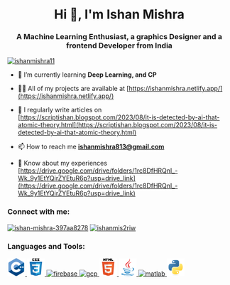 <h1 align="center">Hi 👋, I'm Ishan Mishra</h1>
<h3 align="center">A Machine Learning Enthusiast, a graphics Designer and a frontend Developer from India</h3>

<p align="left"> <a href="https://github.com/ryo-ma/github-profile-trophy"><img src="https://github-profile-trophy.vercel.app/?username=ishanmishra11" alt="ishanmishra11" /></a> </p>

- 🌱 I’m currently learning **Deep Learning, and CP**

- 👨‍💻 All of my projects are available at [https://ishanmishra.netlify.app/](https://ishanmishra.netlify.app/)

- 📝 I regularly write articles on [https://scriptishan.blogspot.com/2023/08/it-is-detected-by-ai-that-atomic-theory.html](https://scriptishan.blogspot.com/2023/08/it-is-detected-by-ai-that-atomic-theory.html)

- 📫 How to reach me **ishanmishra813@gmail.com**

- 📄 Know about my experiences [https://drive.google.com/drive/folders/1rc8DfHRQnI_-Wk_9y1EtYQirZYEtuR6p?usp=drive_link](https://drive.google.com/drive/folders/1rc8DfHRQnI_-Wk_9y1EtYQirZYEtuR6p?usp=drive_link)

<h3 align="left">Connect with me:</h3>
<p align="left">
<a href="https://linkedin.com/in/ishan-mishra-397aa8278" target="blank"><img align="center" src="https://raw.githubusercontent.com/rahuldkjain/github-profile-readme-generator/master/src/images/icons/Social/linked-in-alt.svg" alt="ishan-mishra-397aa8278" height="30" width="40" /></a>
<a href="https://auth.geeksforgeeks.org/user/ishanmis2riw" target="blank"><img align="center" src="https://raw.githubusercontent.com/rahuldkjain/github-profile-readme-generator/master/src/images/icons/Social/geeks-for-geeks.svg" alt="ishanmis2riw" height="30" width="40" /></a>
</p>

<h3 align="left">Languages and Tools:</h3>
<p align="left"> <a href="https://www.w3schools.com/cpp/" target="_blank" rel="noreferrer"> <img src="https://raw.githubusercontent.com/devicons/devicon/master/icons/cplusplus/cplusplus-original.svg" alt="cplusplus" width="40" height="40"/> </a> <a href="https://www.w3schools.com/css/" target="_blank" rel="noreferrer"> <img src="https://raw.githubusercontent.com/devicons/devicon/master/icons/css3/css3-original-wordmark.svg" alt="css3" width="40" height="40"/> </a> <a href="https://firebase.google.com/" target="_blank" rel="noreferrer"> <img src="https://www.vectorlogo.zone/logos/firebase/firebase-icon.svg" alt="firebase" width="40" height="40"/> </a> <a href="https://cloud.google.com" target="_blank" rel="noreferrer"> <img src="https://www.vectorlogo.zone/logos/google_cloud/google_cloud-icon.svg" alt="gcp" width="40" height="40"/> </a> <a href="https://www.w3.org/html/" target="_blank" rel="noreferrer"> <img src="https://raw.githubusercontent.com/devicons/devicon/master/icons/html5/html5-original-wordmark.svg" alt="html5" width="40" height="40"/> </a> <a href="https://www.java.com" target="_blank" rel="noreferrer"> <img src="https://raw.githubusercontent.com/devicons/devicon/master/icons/java/java-original.svg" alt="java" width="40" height="40"/> </a> <a href="https://www.mathworks.com/" target="_blank" rel="noreferrer"> <img src="https://upload.wikimedia.org/wikipedia/commons/2/21/Matlab_Logo.png" alt="matlab" width="40" height="40"/> </a> <a href="https://www.python.org" target="_blank" rel="noreferrer"> <img src="https://raw.githubusercontent.com/devicons/devicon/master/icons/python/python-original.svg" alt="python" width="40" height="40"/> </a> </p>
